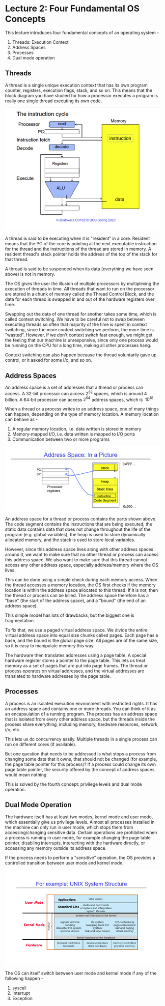 # Lecture 2: Four Fundamental OS Concepts

This lecture introduces four fundamental concepts of an operating system -
1. Threads: Execution Context
2. Address Spaces
3. Processes
4. Dual mode operation

## Threads
A thread is a single unique execution context that has its own program counter, 
registers, execution flags, stack, and so on. This means that the block diagram 
you have studied for how a processor executes a program is really one single 
thread executing its own code.

<img src="media/lec2-1.png" alt="Instruction execution cycle">

A thread is said to be executing when it is "resident" in a core. Resident means
that the PC of the core is pointing at the next executable instruction for the 
thread and the instructions of the thread are stored in memory. A resident thread's 
stack pointer holds the address of the top of the stack for that thread.

A thread is said to be suspended when its data (everything we have seen above) is
not in memory.

The OS gives the user the illusion of multiple processors by multiplexing the 
execution of threads in time. All threads that want to run on the processor
are stored in a chunk of memory called the Thread Control Block, and the data
for each thread is swapped in and out of the hardware registers over time.

Swapping out the data of one thread for another takes some time, which is called
context switching. We have to be careful not to swap between executing threads
so often that majority of the time is spent in context switching, since the 
more context switching we perform, the more time is "wasted". However, if we don't
context switch fast enough, we might get the feeling that our machine is unresponsive,
since only one process would be running on the CPU for a long time, making all other
processes hang.

Context switching can also happen because the thread voluntarily gave up control,
or it asked for some i/o, and so on.

## Address Spaces
An address space is a set of addresses that a thread or process can access. A 32-bit
processor can access $2^{32}$ spaces, which is around 4 billion. A 64-bit processor can 
access $2^{64}$ address spaces, which is $~10^{18}$

When a thread or a process writes to an address space, one of many things can happen, 
depending on the type of memory location. A memory location can behave as -

1. A regular memory location, i.e. data written is stored in memory
2. Memory-mapped I/O, i.e. data written is mapped to I/O ports
3. Communication between two or more programs

<img src="media/lec2-2.png" alt="Address spaces">

An address space for a thread or process contains the parts shown above. The code 
segment contains the instructions that are being executed, the static data contains
data that does not change throughout the life of the program (e.g. global variables),
the heap is used to store dynamically allocated memory, and the stack is used to store
local variables.

However, since this address space lives along with other address spaces around it, we
want to make sure that no other thread or process can access this address space.
We also want to make sure that this thread cannot access any other address space,
especially address/memory where the OS lives.

This can be done using a simple check during each memory access. When the thread accesses 
a memory location, the OS first checks if the memory location is within the address
space allocated to this thread. If it is not, then the thread or process can
be killed. The address space therefore has a "base" (the start of the address space),
and a "bound" (the end of an address space).

This simple model has lots of drawbacks, but the biggest one is fragmentation.

To fix that, we use a paged virtual address space. We divide the entire virtual address
space into equal size chunks called pages. Each page has a base, and the bound is the
global page size. All pages are of the same size, so it is easy to manipulate memory 
this way.

The hardware then translates addresses using a page table. A special hardware register stores
a pointer to the page table. This lets us treat memory as a set of pages that are put 
into page frames. The thread or process operates on virtual addresses, and the virtual 
addresses are translated to hardware addresses by the page table.

## Processes
A process is an isolated execution environment with restricted rights. It has an 
address space and contains one or more threads. You can think of it as an encapsulation
of a running program. The process has an address space that is isolated from 
every other address space, but the threads inside the process share everything, 
including memory, hardware resources, network, i/o, etc.

This lets us do concurrency easily. Multiple threads in a single process can run
on different cores (if available).

But one question that needs to be addressed is what stops a process from changing
some data that it owns, that should not be changed (for example, the page table pointer
for this process)? If a process could change its own page table pointer, the 
security offered by the concept of address spaces would mean nothing.

This is solved by the fourth concept: privilege levels and dual mode operation.

## Dual Mode Operation
The hardware itself has at least two modes, kernel mode and user mode, which 
essentially give us privilege levels. Almost all processes installed in the 
machine can only run in user mode, which stops them from accessing/changing
sensitive data. Certain operations are prohibited when a process is running 
in user mode, for example changing the page table pointer, disabling interrupts,
interacting with the hardware directly, or accessing any memory outside its 
address space.

If the process needs to perform a "sensitive" operation, the OS provides a controlled
transition between user mode and kernel mode.

<img src="media/lec2-3.png" alt="Dual Mode Operation">

The OS can itself switch between user mode and kernel mode if any of the following
happen -

1. syscall
2. Interrupt
3. Exception